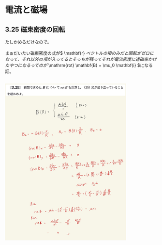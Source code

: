 <script type="text/javascript" async src="https://cdnjs.cloudflare.com/ajax/libs/mathjax/2.7.7/MathJax.js?config=TeX-MML-AM_CHTML">

</script>

<script type="text/x-mathjax-config">
 MathJax.Hub.Config({
 tex2jax: {
 inlineMath: [['$', '$'] ],
 displayMath: [ ['$$','$$'], ["\\[","\\]"] ]
 }
 });
</script>

# 電流と磁場
## 3.25 磁束密度の回転

たしかめるだけなので。
<br>
<br>
まぁだいたい磁束密度の式が$ \mathbf{r} $ベクトルの項のみだと回転がゼロになって、それ以外の項が入ってるとそっちが残ってそれが電流密度に透磁率かけたやつになるってのが$ \mathrm{rot} \mathbf{B} = \mu_0 \mathbf{i} $になる話。
<br>
<br>

<img width="400" alt="electromagnetism-136" src="./images/ecmf-25/Electromagnetism-136.jpg">